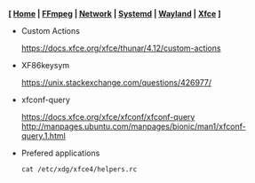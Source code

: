 **[ [Home](00-Home.html) | [FFmpeg](01-FFmpeg.html) | [Network](02-Network.html) | [Systemd](03-Systemd.html) | [Wayland](04-Wayland.html) | [Xfce](05-Xfce.html) ]**

* Custom Actions
    
    https://docs.xfce.org/xfce/thunar/4.12/custom-actions

* XF86keysym
    
    https://unix.stackexchange.com/questions/426977/

* xfconf-query
    
    https://docs.xfce.org/xfce/xfconf/xfconf-query \
    http://manpages.ubuntu.com/manpages/bionic/man1/xfconf-query.1.html

* Prefered applications
    ```
    cat /etc/xdg/xfce4/helpers.rc
    ```
